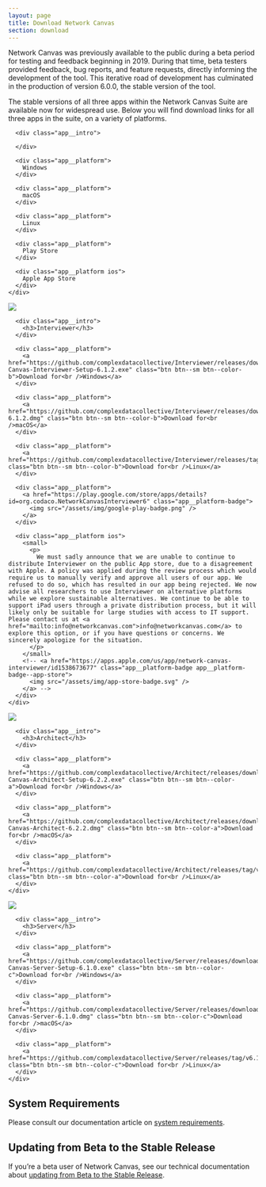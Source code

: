 ```yaml
---
layout: page
title: Download Network Canvas
section: download
---
```


Network Canvas was previously available to the public during a beta period for testing and feedback beginning in 2019. During that time, beta testers provided feedback, bug reports, and feature requests, directly informing the development of the tool. This iterative road of development has culminated in the production of version 6.0.0, the stable version of the tool.

The stable versions of all three apps within the Network Canvas Suite are available now for widespread use. Below you will find download links for all three apps in the suite, on a variety of platforms.

<div class="app-suite">

  <div class="app-suite__platforms">
    <div class="app app--platforms">
      <div class="app__hero"></div>

      <div class="app__intro">

      </div>

      <div class="app__platform">
        Windows
      </div>

      <div class="app__platform">
        macOS
      </div>

      <div class="app__platform">
        Linux
      </div>

      <div class="app__platform">
        Play Store
      </div>

      <div class="app__platform ios">
        Apple App Store
      </div>
    </div>
  </div>

  <div class="app-suite__app">
    <div class="app">
      <div class="app__hero">
        <div class="app__hero-logo">
          <img src="/assets/img/network-canvas-icon.svg" />
        </div>
      </div>

      <div class="app__intro">
        <h3>Interviewer</h3>
      </div>

      <div class="app__platform">
        <a href="https://github.com/complexdatacollective/Interviewer/releases/download/v6.1.2/Network-Canvas-Interviewer-Setup-6.1.2.exe" class="btn btn--sm btn--color-b">Download for<br />Windows</a>
      </div>

      <div class="app__platform">
        <a href="https://github.com/complexdatacollective/Interviewer/releases/download/v6.1.2/Network.Canvas.Interviewer-6.1.2.dmg" class="btn btn--sm btn--color-b">Download for<br />macOS</a>
      </div>

      <div class="app__platform">
        <a href="https://github.com/complexdatacollective/Interviewer/releases/tag/v6.1.2" class="btn btn--sm btn--color-b">Download for<br />Linux</a>
      </div>

      <div class="app__platform">
        <a href="https://play.google.com/store/apps/details?id=org.codaco.NetworkCanvasInterviewer6" class="app__platform-badge">
          <img src="/assets/img/google-play-badge.png" />
        </a>
      </div>

      <div class="app__platform ios">
        <small>
          <p>
            We must sadly announce that we are unable to continue to distribute Interviewer on the public App store, due to a disagreement with Apple. A policy was applied during the review process which would require us to manually verify and approve all users of our app. We refused to do so, which has resulted in our app being rejected. We now advise all researchers to use Interviewer on alternative platforms while we explore sustainable alternatives. We continue to be able to support iPad users through a private distribution process, but it will likely only be suitable for large studies with access to IT support. Please contact us at <a href="mailto:info@networkcanvas.com">info@networkcanvas.com</a> to explore this option, or if you have questions or concerns. We sincerely apologize for the situation.
          </p>
        </small>
        <!-- <a href="https://apps.apple.com/us/app/network-canvas-interviewer/id1538673677" class="app__platform-badge app__platform-badge--app-store">
          <img src="/assets/img/app-store-badge.svg" />
        </a> -->
      </div>
    </div>
  </div>

  <div class="app-suite__app">
    <div class="app">
      <div class="app__hero">
        <div class="app__hero-logo">
          <img src="/assets/img/architect-icon.svg" />
        </div>
      </div>

      <div class="app__intro">
        <h3>Architect</h3>
      </div>

      <div class="app__platform">
        <a href="https://github.com/complexdatacollective/Architect/releases/download/v6.2.2/Network-Canvas-Architect-Setup-6.2.2.exe" class="btn btn--sm btn--color-a">Download for<br />Windows</a>
      </div>

      <div class="app__platform">
        <a href="https://github.com/complexdatacollective/Architect/releases/download/v6.2.2/Network-Canvas-Architect-6.2.2.dmg" class="btn btn--sm btn--color-a">Download for<br />macOS</a>
      </div>

      <div class="app__platform">
        <a href="https://github.com/complexdatacollective/Architect/releases/tag/v6.2.2" class="btn btn--sm btn--color-a">Download for<br />Linux</a>
      </div>
    </div>
  </div>

  <div class="app-suite__app">
    <div class="app">
      <div class="app__hero">
        <div class="app__hero-logo">
          <img src="/assets/img/server-icon.svg" />
        </div>
      </div>

      <div class="app__intro">
        <h3>Server</h3>
      </div>

      <div class="app__platform">
        <a href="https://github.com/complexdatacollective/Server/releases/download/v6.1.0/Network-Canvas-Server-Setup-6.1.0.exe" class="btn btn--sm btn--color-c">Download for<br />Windows</a>
      </div>

      <div class="app__platform">
        <a href="https://github.com/complexdatacollective/Server/releases/download/v6.1.0/Network-Canvas-Server-6.1.0.dmg" class="btn btn--sm btn--color-c">Download for<br />macOS</a>
      </div>

      <div class="app__platform">
        <a href="https://github.com/complexdatacollective/Server/releases/tag/v6.1.0" class="btn btn--sm btn--color-c">Download for<br />Linux</a>
      </div>
    </div>
  </div>

</div>

## System Requirements

Please consult our documentation article on <a href="https://documentation.networkcanvas.com/installation-guide/#system-requirements">system requirements</a>.

## Updating from Beta to the Stable Release

If you’re a beta user of Network Canvas, see our technical documentation about <a href="https://documentation.networkcanvas.com/how-to/updating-from-beta">updating from Beta to the Stable Release</a>.
